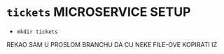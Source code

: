 # `tickets` MICROSERVICE SETUP

- `mkdir tickets`

REKAO SAM U PROSLOM BRANCHU DA CU NEKE FILE-OVE KOPIRATI IZ 
